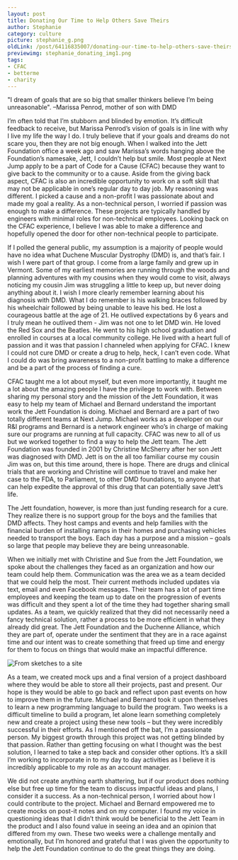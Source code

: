 ```yaml
---
layout: post
title: Donating Our Time to Help Others Save Theirs
author: Stephanie
category: culture
picture: stephanie_g.png
oldLink: /post/64116835007/donating-our-time-to-help-others-save-theirs
previewimg: stephanie_donating_img1.png
tags:
- CFAC
- betterme
- charity
---
```


"I dream of goals that are so big that smaller thinkers believe I’m being unreasonable". –Marissa Penrod, mother of son with DMD

I’m often told that I’m stubborn and blinded by emotion. It’s difficult feedback to receive, but Marissa Penrod’s vision of goals is in line with why I live my life the way I do. I truly believe that if your goals and dreams do not scare you, then they are not big enough. When I walked into the Jett Foundation office a week ago and saw Marissa’s words hanging above the Foundation’s namesake, Jett, I couldn’t help but smile. Most people at Next Jump apply to be a part of Code for a Cause (CFAC) because they want to give back to the community or to a cause. Aside from the giving back aspect, CFAC is also an incredible opportunity to work on a soft skill that may not be applicable in one’s regular day to day job. My reasoning was different. I picked a cause and a non-profit I was passionate about and made my goal a reality. As a non-technical person, I worried if passion was enough to make a difference. These projects are typically handled by engineers with minimal roles for non-technical employees. Looking back on the CFAC experience, I believe I was able to make a difference and hopefully opened the door for other non-technical people to participate.

If I polled the general public, my assumption is a majority of people would have no idea what Duchene Muscular Dystrophy (DMD) is, and that’s fair. I wish I were part of that group. I come from a large family and grew up in Vermont. Some of my earliest memories are running through the woods and planning adventures with my cousins when they would come to visit, always noticing my cousin Jim was struggling a little to keep up, but never doing anything about it. I wish I more clearly remember learning about his diagnosis with DMD. What I do remember is his walking braces followed by his wheelchair followed by being unable to leave his bed. He lost a courageous battle at the age of 21. He outlived expectations by 6 years and I truly mean he outlived them - Jim was not one to let DMD win. He loved the Red Sox and the Beatles. He went to his high school graduation and enrolled in courses at a local community college. He lived with a heart full of passion and it was that passion I channeled when applying for CFAC. I knew I could not cure DMD or create a drug to help, heck, I can’t even code. What I could do was bring awareness to a non-profit battling to make a difference and be a part of the process of finding a cure.

CFAC taught me a lot about myself, but even more importantly, it taught me a lot about the amazing people I have the privilege to work with. Between sharing my personal story and the mission of the Jett Foundation, it was easy to help my team of Michael and Bernard understand the important work the Jett Foundation is doing. Michael and Bernard are a part of two totally different teams at Next Jump. Michael works as a developer on our R&I programs and Bernard is a network engineer who’s in charge of making sure our programs are running at full capacity. CFAC was new to all of us but we worked together to find a way to help the Jett team. The Jett Foundation was founded in 2001 by Christine McSherry after her son Jett was diagnosed with DMD. Jett is on the all too familiar course my cousin Jim was on, but this time around, there is hope. There are drugs and clinical trials that are working and Christine will continue to travel and make her case to the FDA, to Parliament, to other DMD foundations, to anyone that can help expedite the approval of this drug that can potentially save Jett’s life.

The Jett foundation, however, is more than just funding research for a cure. They realize there is no support group for the boys and the families that DMD affects. They host camps and events and help families with the financial burden of installing ramps in their homes and purchasing vehicles needed to transport the boys. Each day has a purpose and a mission – goals so large that people may believe they are being unreasonable.

When we initially met with Christine and Sue from the Jett Foundation, we spoke about the challenges they faced as an organization and how our team could help them. Communication was the area we as a team decided that we could help the most. Their current methods included updates via text, email and even Facebook messages. Their team has a lot of part time employees and keeping the team up to date on the progression of events was difficult and they spent a lot of the time they had together sharing small updates. As a team, we quickly realized that they did not necessarily need a fancy technical solution, rather a process to be more efficient in what they already did great. The Jett Foundation and the Duchenne Alliance, which they are part of, operate under the sentiment that they are in a race against time and our intent was to create something that freed up time and energy for them to focus on things that would make an impactful difference.

![From sketches to a site](/images/stephanie_donating_img1.png)

As a team, we created mock ups and a final version of a project dashboard where they would be able to store all their projects, past and present. Our hope is they would be able to go back and reflect upon past events on how to improve them in the future. Michael and Bernard took it upon themselves to learn a new programming language to build the program. Two weeks is a difficult timeline to build a program, let alone learn something completely new and create a project using these new tools – but they were incredibly successful in their efforts. As I mentioned off the bat, I’m a passionate person. My biggest growth through this project was not getting blinded by that passion. Rather than getting focusing on what I thought was the best solution, I learned to take a step back and consider other options. It’s a skill I’m working to incorporate in to my day to day activities as I believe it is incredibly applicable to my role as an account manager.

We did not create anything earth shattering, but if our product does nothing else but free up time for the team to discuss impactful ideas and plans, I consider it a success. As a non-technical person, I worried about how I could contribute to the project. Michael and Bernard empowered me to create mocks on post-it notes and on my computer. I found my voice in questioning ideas that I didn’t think would be beneficial to the Jett Team in the product and I also found value in seeing an idea and an opinion that differed from my own. These two weeks were a challenge mentally and emotionally, but I’m honored and grateful that I was given the opportunity to help the Jett Foundation continue to do the great things they are doing.


